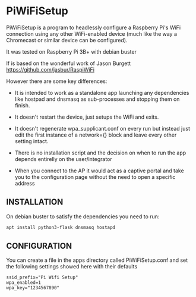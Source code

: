 # PiWiFiSetup

PiWiFiSetup is a program to headlessly configure a Raspberry Pi's WiFi
connection using any other WiFi-enabled device (much like the way
a Chromecast or similar device can be configured).

It was tested on Raspberry Pi 3B+ with debian buster

If is based on the wonderful work of Jason Burgett <https://github.com/jasbur/RaspiWiFi>

However there are some key differences:

- It is intended to work as a standalone app launching any dependencies like
 hostpad and dnsmasq as sub-processes and stopping them on finish.

- It doesn't restart the device, just setups the WiFi and exits.

- It doesn't regenerate wpa_supplicant.conf on every run but instead just edit
 the first instance of a network={} block and leave every other setting intact.

- There is no installation script and the decision on when to run the app depends
 entirelly on the user/integrator

- When you connect to the AP it would act as a captive portal and take you to the
 configuration page without the need to open a specific address

## INSTALLATION

On debian buster to satisfy the dependencies you need to run:

``` bash
apt install python3-flask dnsmasq hostapd
```

## CONFIGURATION

You can create a file in the apps directory called PiWiFiSetup.conf and set the following 
 settings showed here with their defaults

``` config
ssid_prefix="Pi Wifi Setup"
wpa_enabled=1
wpa_key="1234567890"
```
